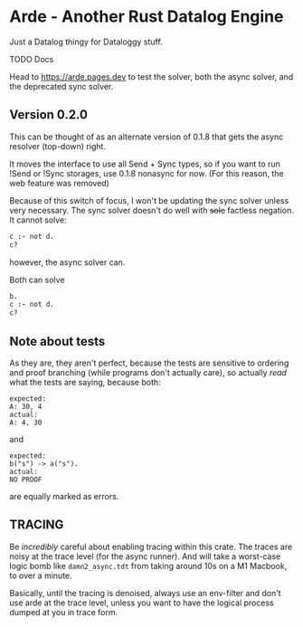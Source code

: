 # Arde - Another Rust Datalog Engine

Just a Datalog thingy for Dataloggy stuff.

TODO Docs

Head to https://arde.pages.dev to test the solver, both the async solver,
and the deprecated sync solver.

## Version 0.2.0

This can be thought of as an alternate version of 0.1.8 that gets the async resolver (top-down) right.

It moves the interface to use all Send + Sync types, so if you want to run !Send or !Sync storages, use 0.1.8 nonasync for now. (For this reason, the web feature was removed)

Because of this switch of focus, I won't be updating the sync solver unless very necessary. The sync solver doesn't do well with ~~sole~~ factless negation. It cannot solve:

```prolog
c :- not d.
c?
```

however, the async solver can.

Both can solve

```prolog
b.
c :- not d.
c?
```

## Note about tests

As they are, they aren't perfect, because the tests are sensitive to ordering
and proof branching (while programs don't actually care), so actually *read* what the tests are saying, because both:

```
expected:
A: 30, 4
actual:
A: 4, 30
```

and

```
expected:
b("s") -> a("s").
actual:
NO PROOF
```

are equally marked as errors.

## TRACING

Be *incredibly* careful about enabling tracing within this crate.
The traces are noisy at the trace level (for the async runner).
And will take a worst-case logic bomb like `damn2_async.tdt` from taking around
10s on a M1 Macbook, to over a minute.

Basically, until the tracing is denoised, always use an env-filter and
don't use arde at the trace level, unless you want to have the logical process
dumped at you in trace form.